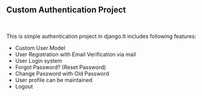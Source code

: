 ## Custom Authentication Project

<br>

This is simple authentication project in django.It includes following features:
- Custom User Model
- User Registration with Email Verification via mail
- User Login system
- Forgot Password? (Reset Password)
- Change Password with Old Password
- User profile can be maintained
- Logout


